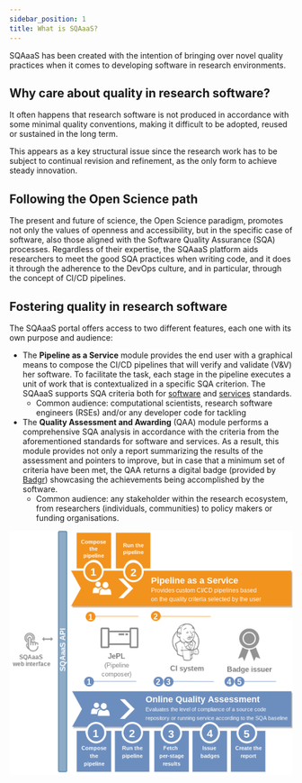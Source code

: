```yaml
---
sidebar_position: 1
title: What is SQAaaS?
---
```


SQAaaS has been created with the intention of bringing over novel quality
practices when it comes to developing software in research environments.

## Why care about quality in research software?
It often happens that research software is not produced in accordance with some
minimal quality conventions, making it difficult to be adopted, reused or
sustained in the long term.

This appears as a key structural issue since the
research work has to be subject to continual revision and refinement, as the
only form to achieve steady innovation.

## Following the Open Science path
The present and future of science, the Open Science paradigm, promotes not only
the values of openness and accessibility, but in the specific case of software,
also those aligned with the Software Quality Assurance (SQA) processes.
Regardless of their expertise, the SQAaaS platform aids researchers to meet the
good SQA practices when writing code, and it does it through the adherence to
the DevOps culture, and in particular, through the concept of CI/CD pipelines.

## Fostering quality in research software
The SQAaaS portal offers access to two different features, each one with its
own purpose and audience:
- The **Pipeline as a Service** module provides the end user with a graphical
  means to compose the CI/CD pipelines that will verify and validate (V&V) her
  software. To facilitate the task, each stage in the pipeline executes a unit
  of work that is contextualized in a specific SQA criterion. The SQAaaS
  supports SQA criteria both for
  [software](https://indigo-dc.github.io/sqa-baseline/) and
  [services](https://eosc-synergy.github.io/service-qa-baseline/) standards.
  - Common audience: computational scientists, research software engineers
    (RSEs) and/or any developer code for tackling
- The **Quality Assessment and Awarding** (QAA) module performs a comprehensive
  SQA analysis in accordance with the criteria from the aforementioned
  standards for software and services. As a result, this module provides not
  only a report summarizing the results of the assessment and pointers to
  improve, but in case that a minimum set of criteria have been met, the QAA
  returns a digital badge (provided by [Badgr](https://info.badgr.com/))
  showcasing the achievements being accomplished by the software.
  - Common audience: any stakeholder within the research ecosystem, from
    researchers (individuals, communities) to policy makers or funding
    organisations.

<p align="center">
  <img src="/static/img/sqaaas.png"/>
</p>

<!--
## Multiple interfaces
The SQAaaS plaform offers several interfaces, which are suitable for diverse
developer profiles in terms of expertise in software engineering topics. From
higher to lower levels, one can find the web portal, the API, and the CI
library (JePL), which is based on the Jenkins Pipeline as Code (PaC) solution.
The latter is the most versatil way to customize your CI/CD pipelines, but it
requires previous knowledge on Jenkins PaC if you want to take the most out of
it. The two former interfaces are not as customizable, but facilitate the
composition of those pipelines, hiding the complexity of the underlying CI
language, and thus, being technology agnostic. This is paramount for the
adoption of the CI/CD technologies by researchers since there are a lot of CI
solutions out there, each one with its own CI language. The SQAaaS relies on
Jenkins PaC, but one would need to deal with it only in the event of using the
JePL library for the most complex use cases, since this library provides a
minimal working sample of a Jenkinsfile.
-->
